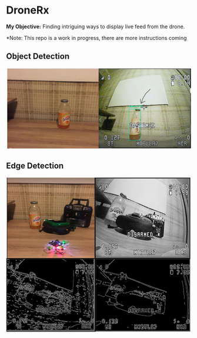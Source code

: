# DroneRx

**My Objective:** Finding intriguing ways to display live feed from the drone.

*Note: This repo is a work in progress, there are more instructions coming

## Object Detection
  
![](https://github.com/achen173/DroneRx/blob/master/readme.images/obj_detect.PNG)

## Edge Detection
  
![](https://github.com/achen173/DroneRx/blob/master/readme.images/edge_detect.PNG)
